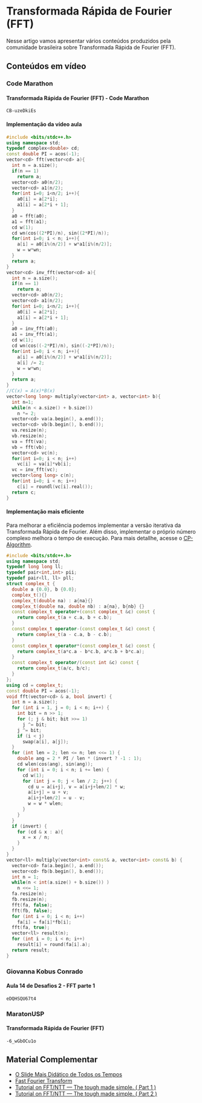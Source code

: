 # Transformada Rápida de Fourier (FFT)

Nesse artigo vamos apresentar vários conteúdos produzidos pela comunidade brasileira sobre Transformada Rápida de Fourier (FFT).


## Conteúdos em vídeo

### Code Marathon

#### Transformada Rápida de Fourier (FFT) - Code Marathon

```youtube
CB-uzeDkiEs
```

#### Implementação da vídeo aula

```cpp
#include <bits/stdc++.h>
using namespace std;
typedef complex<double> cd;
const double PI = acos(-1); 
vector<cd> fft(vector<cd> a){
  int n = a.size();
  if(n == 1)
    return a;
  vector<cd> a0(n/2);
  vector<cd> a1(n/2);
  for(int i=0; i<n/2; i++){
    a0[i] = a[2*i];
    a1[i] = a[2*i + 1];
  }
  a0 = fft(a0); 
  a1 = fft(a1);
  cd w(1);
  cd wn(cos((2*PI)/n), sin((2*PI)/n));
  for(int i=0; i < n; i++){
    a[i] = a0[i%(n/2)] + w*a1[i%(n/2)];
    w = w*wn;
  }
  return a;
}
vector<cd> inv_fft(vector<cd> a){
  int n = a.size();
  if(n == 1)
    return a;
  vector<cd> a0(n/2);
  vector<cd> a1(n/2);
  for(int i=0; i<n/2; i++){
    a0[i] = a[2*i];
    a1[i] = a[2*i + 1];
  }
  a0 = inv_fft(a0); 
  a1 = inv_fft(a1);
  cd w(1);
  cd wn(cos((-2*PI)/n), sin((-2*PI)/n));
  for(int i=0; i < n; i++){
    a[i] = a0[i%(n/2)] + w*a1[i%(n/2)];
    a[i] /= 2;
    w = w*wn;
  }
  return a;
}
//C(x) = A(x)*B(x)
vector<long long> multiply(vector<int> a, vector<int> b){
  int n=1;
  while(n < a.size() + b.size())
    n *= 2;
  vector<cd> va(a.begin(), a.end());
  vector<cd> vb(b.begin(), b.end());
  va.resize(n);
  vb.resize(n);
  va = fft(va);
  vb = fft(vb);
  vector<cd> vc(n);
  for(int i=0; i < n; i++)
    vc[i] = va[i]*vb[i];
  vc = inv_fft(vc);
  vector<long long> c(n);
  for(int i=0; i < n; i++)
    c[i] = roundl(vc[i].real());
  return c;
}
```

#### Implementação mais eficiente

Para melhorar a eficiência podemos implementar a versão iterativa da Transformada Rápida de Fourier. Além disso, implementar o próprio número complexo melhora o tempo de execução. Para mais detallhe, acesse o [CP-Algorithm](https://cp-algorithms.com/algebra/fft.html#toc-tgt-5).

```cpp
#include <bits/stdc++.h>
using namespace std;
typedef long long ll;
typedef pair<int,int> pii;
typedef pair<ll, ll> pll;
struct complex_t {
  double a {0.0}, b {0.0};
  complex_t(){}
  complex_t(double na) : a{na}{}  
  complex_t(double na, double nb) : a{na}, b{nb} {}  
  const complex_t operator+(const complex_t &c) const {
    return complex_t(a + c.a, b + c.b);
  }
  const complex_t operator-(const complex_t &c) const {
    return complex_t(a - c.a, b - c.b);
  }
  const complex_t operator*(const complex_t &c) const {
    return complex_t(a*c.a - b*c.b, a*c.b + b*c.a);
  }
  const complex_t operator/(const int &c) const {
    return complex_t(a/c, b/c);
  }
};
using cd = complex_t;
const double PI = acos(-1);
void fft(vector<cd> & a, bool invert) {
  int n = a.size();
  for (int i = 1, j = 0; i < n; i++) {
    int bit = n >> 1;
    for (; j & bit; bit >>= 1)
      j ^= bit;
    j ^= bit;
    if (i < j)
      swap(a[i], a[j]);
  }
  for (int len = 2; len <= n; len <<= 1) {
    double ang = 2 * PI / len * (invert ? -1 : 1);
    cd wlen(cos(ang), sin(ang));
    for (int i = 0; i < n; i += len) {
      cd w(1);
      for (int j = 0; j < len / 2; j++) {
        cd u = a[i+j], v = a[i+j+len/2] * w;
        a[i+j] = u + v;
        a[i+j+len/2] = u - v;
        w = w * wlen;
      }
    }
  }
  if (invert) {
    for (cd & x : a){
      x = x / n;
    }
  }
}
vector<ll> multiply(vector<int> const& a, vector<int> const& b) {
  vector<cd> fa(a.begin(), a.end()); 
  vector<cd> fb(b.begin(), b.end());   
  int n = 1;
  while(n < int(a.size() + b.size()) ) 
    n <<= 1;    
  fa.resize(n);
  fb.resize(n);
  fft(fa, false);
  fft(fb, false);  
  for (int i = 0; i < n; i++)
    fa[i] = fa[i]*fb[i];  
  fft(fa, true);
  vector<ll> result(n);
  for (int i = 0; i < n; i++)
    result[i] = round(fa[i].a);        
  return result;
}
```

### Giovanna Kobus Conrado

#### Aula 14 de Desafios 2 - FFT parte 1

```youtube
eDQHSQU67t4
```

### MaratonUSP

#### Transformada Rápida de Fourier (FFT)

```youtube
-6_wGbOCu1o
```

## Material Complementar
- [O Slide Mais Didático de Todos os Tempos](http://web.cecs.pdx.edu/~maier/cs584/Lectures/lect07b-11-MG.pdf)
- [Fast Fourier Transform](https://cp-algorithms.com/algebra/fft.html)
- [Tutorial on FFT/NTT — The tough made simple. ( Part 1 )](https://codeforces.com/blog/entry/43499)
- [Tutorial on FFT/NTT — The tough made simple. ( Part 2 )](https://codeforces.com/blog/entry/48798)